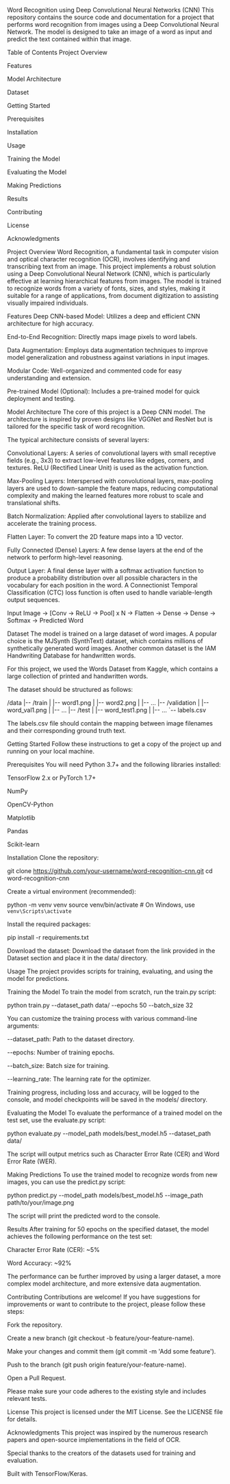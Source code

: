 Word Recognition using Deep Convolutional Neural Networks (CNN)
This repository contains the source code and documentation for a project that performs word recognition from images using a Deep Convolutional Neural Network. The model is designed to take an image of a word as input and predict the text contained within that image.

Table of Contents
Project Overview

Features

Model Architecture

Dataset

Getting Started

Prerequisites

Installation

Usage

Training the Model

Evaluating the Model

Making Predictions

Results

Contributing

License

Acknowledgments

Project Overview
Word Recognition, a fundamental task in computer vision and optical character recognition (OCR), involves identifying and transcribing text from an image. This project implements a robust solution using a Deep Convolutional Neural Network (CNN), which is particularly effective at learning hierarchical features from images. The model is trained to recognize words from a variety of fonts, sizes, and styles, making it suitable for a range of applications, from document digitization to assisting visually impaired individuals.

Features
Deep CNN-based Model: Utilizes a deep and efficient CNN architecture for high accuracy.

End-to-End Recognition: Directly maps image pixels to word labels.

Data Augmentation: Employs data augmentation techniques to improve model generalization and robustness against variations in input images.

Modular Code: Well-organized and commented code for easy understanding and extension.

Pre-trained Model (Optional): Includes a pre-trained model for quick deployment and testing.

Model Architecture
The core of this project is a Deep CNN model. The architecture is inspired by proven designs like VGGNet and ResNet but is tailored for the specific task of word recognition.

The typical architecture consists of several layers:

Convolutional Layers: A series of convolutional layers with small receptive fields (e.g., 3x3) to extract low-level features like edges, corners, and textures. ReLU (Rectified Linear Unit) is used as the activation function.

Max-Pooling Layers: Interspersed with convolutional layers, max-pooling layers are used to down-sample the feature maps, reducing computational complexity and making the learned features more robust to scale and translational shifts.

Batch Normalization: Applied after convolutional layers to stabilize and accelerate the training process.

Flatten Layer: To convert the 2D feature maps into a 1D vector.

Fully Connected (Dense) Layers: A few dense layers at the end of the network to perform high-level reasoning.

Output Layer: A final dense layer with a softmax activation function to produce a probability distribution over all possible characters in the vocabulary for each position in the word. A Connectionist Temporal Classification (CTC) loss function is often used to handle variable-length output sequences.

Input Image -> [Conv -> ReLU -> Pool] x N -> Flatten -> Dense -> Dense -> Softmax -> Predicted Word

Dataset
The model is trained on a large dataset of word images. A popular choice is the MJSynth (SynthText) dataset, which contains millions of synthetically generated word images. Another common dataset is the IAM Handwriting Database for handwritten words.

For this project, we used the Words Dataset from Kaggle, which contains a large collection of printed and handwritten words.

The dataset should be structured as follows:

/data
|-- /train
|   |-- word1.png
|   |-- word2.png
|   |-- ...
|-- /validation
|   |-- word_val1.png
|   |-- ...
|-- /test
|   |-- word_test1.png
|   |-- ...
`-- labels.csv

The labels.csv file should contain the mapping between image filenames and their corresponding ground truth text.

Getting Started
Follow these instructions to get a copy of the project up and running on your local machine.

Prerequisites
You will need Python 3.7+ and the following libraries installed:

TensorFlow 2.x or PyTorch 1.7+

NumPy

OpenCV-Python

Matplotlib

Pandas

Scikit-learn

Installation
Clone the repository:

git clone https://github.com/your-username/word-recognition-cnn.git
cd word-recognition-cnn

Create a virtual environment (recommended):

python -m venv venv
source venv/bin/activate  # On Windows, use `venv\Scripts\activate`

Install the required packages:

pip install -r requirements.txt

Download the dataset:
Download the dataset from the link provided in the Dataset section and place it in the data/ directory.

Usage
The project provides scripts for training, evaluating, and using the model for predictions.

Training the Model
To train the model from scratch, run the train.py script:

python train.py --dataset_path data/ --epochs 50 --batch_size 32

You can customize the training process with various command-line arguments:

--dataset_path: Path to the dataset directory.

--epochs: Number of training epochs.

--batch_size: Batch size for training.

--learning_rate: The learning rate for the optimizer.

Training progress, including loss and accuracy, will be logged to the console, and model checkpoints will be saved in the models/ directory.

Evaluating the Model
To evaluate the performance of a trained model on the test set, use the evaluate.py script:

python evaluate.py --model_path models/best_model.h5 --dataset_path data/

The script will output metrics such as Character Error Rate (CER) and Word Error Rate (WER).

Making Predictions
To use the trained model to recognize words from new images, you can use the predict.py script:

python predict.py --model_path models/best_model.h5 --image_path path/to/your/image.png

The script will print the predicted word to the console.

Results
After training for 50 epochs on the specified dataset, the model achieves the following performance on the test set:

Character Error Rate (CER): ~5%

Word Accuracy: ~92%

The performance can be further improved by using a larger dataset, a more complex model architecture, and more extensive data augmentation.

Contributing
Contributions are welcome! If you have suggestions for improvements or want to contribute to the project, please follow these steps:

Fork the repository.

Create a new branch (git checkout -b feature/your-feature-name).

Make your changes and commit them (git commit -m 'Add some feature').

Push to the branch (git push origin feature/your-feature-name).

Open a Pull Request.

Please make sure your code adheres to the existing style and includes relevant tests.

License
This project is licensed under the MIT License. See the LICENSE file for details.

Acknowledgments
This project was inspired by the numerous research papers and open-source implementations in the field of OCR.

Special thanks to the creators of the datasets used for training and evaluation.

Built with TensorFlow/Keras.
